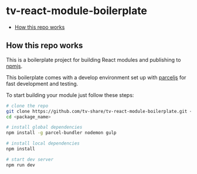 # tv-react-module-boilerplate

* [How this repo works](#how-this-repo-works)

## How this repo works
This is a boilerplate project for building React modules and publishing to [npmjs](https://www.npmjs.com).

This boilerplate comes with a develop environment set up with [parceljs](https://parceljs.org/) for fast development and testing.

To start building your module just follow these steps:

```bash
# clone the repo
git clone https://github.com/tv-share/tv-react-module-boilerplate.git <package_name>
cd <package_name>

# install global dependencies
npm install -g parcel-bundler nodemon gulp

# install local dependencies
npm install

# start dev server
npm run dev
```

